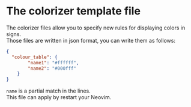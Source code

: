 # The colorizer template file

The colorizer files allow you to specify new rules for displaying colors in signs.  
Those files are written in json format, you can write them as follows:
```json
{
  "colour_table": {
		"name1": "#ffffff",
		"name2": "#000fff"
	}
}
```

`name` is a partial match in the lines.  
This file can apply by restart your Neovim.

